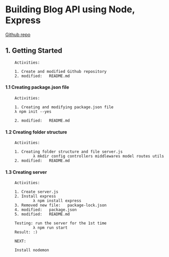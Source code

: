 # Building Blog API using Node, Express
[Github repo](https://github.com/gurnitha/node-blog-api)


## 1. Getting Started

        Activities:

        1. Create and modified Github repository
        2. modified:   README.md


#### 1.1  Creating package.json file

        Activities:

        1. Creating and modifying package.json file
        λ npm init --yes

        2. modified:   README.md


#### 1.2  Creating folder structure

        Activities:

        1. Creating folder structure and file server.js
                λ mkdir config controllers middlewares model routes utils
        2. modified:   README.md


#### 1.3  Creating server

        Activities:

        1. Create server.js
        2. Install express
                λ npm install express
        3. Removed new file:   package-lock.json
        4. modified:   package.json
        5. modified:   README.md

        Testing: run the server for the 1st time 
                λ npm run start
        Result: :)

        NEXT: 

        Install nodemon
